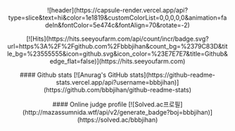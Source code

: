 <p align="center">
  ![header](https://capsule-render.vercel.app/api?type=slice&text=hi&color=1e1819&customColorList=0,0,0,0,0&animation=fadeIn&fontColor=5e474c&fontAlign=70&rotate=-2)
</p>

<p align="center"></p>

<p align="center">
  [![Hits](https://hits.seeyoufarm.com/api/count/incr/badge.svg?url=https%3A%2F%2Fgithub.com%2Fbbbjihan&count_bg=%2379C83D&title_bg=%23555555&icon=github.svg&icon_color=%23E7E7E7&title=Github&edge_flat=false)](https://hits.seeyoufarm.com)
</p>

<p align="center">
  #### Github stats
  [![Anurag's GitHub stats](https://github-readme-stats.vercel.app/api?username=bbbjihan)](https://github.com/bbbjihan/github-readme-stats)
</p>

<p align="center">
  #### Online judge profile
  [![Solved.ac프로필](http://mazassumnida.wtf/api/v2/generate_badge?boj=bbbjihan)](https://solved.ac/bbbjihan)
</p>

